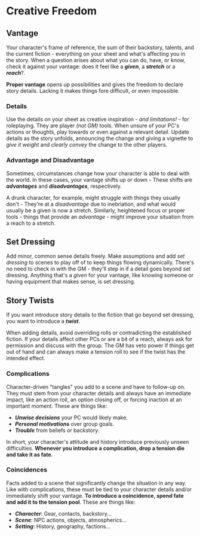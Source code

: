 # Creative Freedom

## Vantage

Your character's frame of reference, the sum of their backstory, talents, and the current fiction - everything on your sheet and what's affecting you in the story. When a question arises about what you can do, have, or know, check it against your vantage: does it feel like a **_given_**, a **_stretch_** or a **_reach_**?.

**Proper vantage** opens up possibilities and gives the freedom to declare story details. Lacking it makes things fore difficult, or even impossible.

### Details

Use the details on your sheet as creative inspiration - _and limitations!_ - for roleplaying. They are player _(not GM)_ tools. When unsure of your PC's actions or thoughts, play towards or even against a relevant detail. Update details as the story unfolds, announcing the change and giving a vignette to _give it weight_ and _clearly convey_ the change to the other players.

### Advantage and Disadvantage

Sometimes, circumstances change how your character is able to deal with the world. In these cases, your vantage shifts up or down - These shifts are **_advantages_** and **_disadvantages_**, respectively.

A drunk character, for example, might struggle with things they usually don't - They're at a _disadvantage_ due to inebriation, and what would usually be a given is now a stretch. Similarly, heightened focus or proper tools - things that provide an _advantage_ - might improve your situation from a reach to a stretch.

## Set Dressing

Add minor, common sense details freely. Make assumptions and add _set dressing_ to scenes to play off of to keep things flowing dynamically. There's no need to check in with the GM - they'll step in if a detail goes beyond set dressing. Anything that's a _given_ for your vantage, like knowing someone or having equipment that makes sense, is set dressing.

## Story Twists

If you want introduce story details to the fiction that go beyond set dressing, you want to introduce a **_twist_**.

When adding details, avoid overriding rolls or contradicting the established fiction. If your details affect other PCs or are a bit of a reach, always ask for permission and discuss with the group. The GM has veto power if things get out of hand and can always make a tension roll to see if the twist has the intended effect.

### Complications

Character-driven "tangles" you add to a scene and have to follow-up on. They must stem from your character details and always have an immediate impact, like an action roll, an option closing off, or forcing inaction at an important moment. These are things like:

- **_Unwise decisions_** your PC would likely make.
- **_Personal motivations_** over group goals.
- **_Trouble_** from beliefs or backstory.

In short, your character's attitude and history introduce previously unseen difficulties. **Whenever you introduce a complication, drop a tension die and take it as fate**.

### Coincidences

Facts added to a scene that significantly change the situation in any way. Like with complications, these must be tied to your character details and/or immediately shift your vantage. **To introduce a coincidence, spend fate and add it to the tension pool**. These are things like:

- **_Character_**: Gear, contacts, backstory...
- **_Scene_**: NPC actions, objects, atmospherics...
- **_Setting_**: History, geography, factions...
